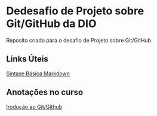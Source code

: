 # Dedesafio de Projeto sobre Git/GitHub da DIO
Reposito criado para o desafio de Projeto sobre Git/GitHub

## Links Úteis
[Sintaxe Básica Markdown](https://www.markdownguide.org/basic-syntax/)

## Anotações no curso
[Irodução ao Git/Github](https://github.com/Matheusoliveira813/dio-desafio-primeiro-repositorio/blob/main/Introdu%C3%A7%C3%A3o%20ao%20Git%20e%20ao%20GitHub/Anota%C3%A7%C3%B5es.txt)
